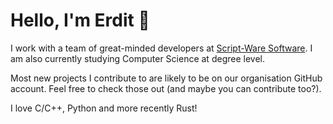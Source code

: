 # Hello, I'm Erdit 👋

I work with a team of great-minded developers at [Script-Ware Software](https://github.com/ScriptWare-Software). I am also currently studying Computer Science at degree level.

Most new projects I contribute to are likely to be on our organisation GitHub account. Feel free to check those out (and maybe you can contribute too?).

I love C/C++, Python and more recently Rust!
